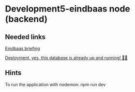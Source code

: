 # Development5-eindbaas node (backend)

## Needed links
[Eindbaas briefing](https://docs.google.com/document/d/1fiEBbAAShCFu9xkdJlYwf8vFJm6-Si5__vXE2rJcw14/edit?usp=sharing)

[Deployment, yes, this database is already up and running! 🤯🎉](https://donutello-node.onrender.com/api/v1/donuts)

## Hints
To run the application with nodemon: npm run dev

